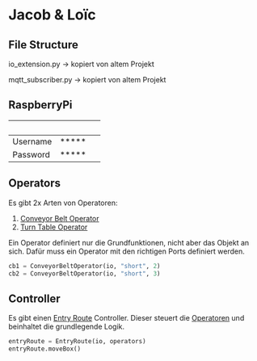 # Jacob & Loïc

## File Structure

io_extension.py -> kopiert von altem Projekt

mqtt_subscriber.py -> kopiert von altem Projekt

## RaspberryPi
|          |       |   |
| -------- | ----- | - |
| Username | ***** |   | 
| Password | ***** |   |


## Operators

Es gibt 2x Arten von Operatoren:
1. [Conveyor Belt Operator](./src/operators/conveyor_belt_operator.py)
2. [Turn Table Operator](./src/operators/turn_table_operator.py)

Ein Operator definiert nur die Grundfunktionen, nicht aber das Objekt an sich. Dafür muss ein Operator mit den richtigen Ports definiert werden.

```Python
cb1 = ConveyorBeltOperator(io, "short", 2)
cb2 = ConveyorBeltOperator(io, "short", 3)
```

## Controller

Es gibt einen [Entry Route](./src/entry_route.py) Controller. Dieser steuert die [Operatoren](#operators) und beinhaltet die grundlegende Logik.

```Python
entryRoute = EntryRoute(io, operators)
entryRoute.moveBox()
```
